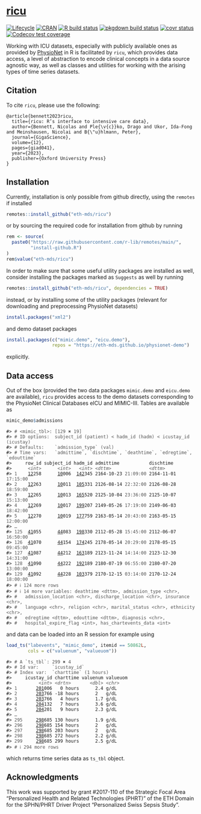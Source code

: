 <!-- README.md is generated from README.Rmd. Please edit that file -->

# [ricu](https://eth-mds.github.io/ricu/)

<!-- badges: start -->

[![Lifecycle](https://img.shields.io/badge/lifecycle-stable-brightgreen.svg)](https://lifecycle.r-lib.org/articles/stages.html#stable)
[![CRAN](https://www.r-pkg.org/badges/version/ricu)](https://cran.r-project.org/package=ricu)
[![R build
status](https://github.com/eth-mds/ricu/workflows/check/badge.svg)](https://github.com/eth-mds/ricu/actions?query=workflow%3Acheck)
[![pkgdown build
status](https://github.com/eth-mds/ricu/workflows/pkgdown/badge.svg)](https://github.com/eth-mds/ricu/actions?query=workflow%3Apkgdown)
[![covr
status](https://github.com/eth-mds/ricu/workflows/coverage/badge.svg)](https://github.com/eth-mds/ricu/actions?query=workflow%3Acoverage)
[![Codecov test
coverage](https://codecov.io/gh/eth-mds/ricu/branch/main/graph/badge.svg?token=gQisoami9F)](https://app.codecov.io/gh/eth-mds/ricu)
<!-- badges: end -->

Working with ICU datasets, especially with publicly available ones as
provided by [PhysioNet](https://physionet.org) in R is facilitated by
`ricu`, which provides data access, a level of abstraction to encode
clinical concepts in a data source agnostic way, as well as classes and
utilities for working with the arising types of time series datasets.

## Citation
To cite `ricu`, please use the following:
```
@article{bennett2023ricu,
  title={ricu: R’s interface to intensive care data},
  author={Bennett, Nicolas and Ple{\v{c}}ko, Drago and Ukor, Ida-Fong and Meinshausen, Nicolai and B{\"u}hlmann, Peter},
  journal={GigaScience},
  volume={12},
  pages={giad041},
  year={2023},
  publisher={Oxford University Press}
}
```

## Installation

Currently, installation is only possible from github directly, using the
`remotes` if installed

``` r
remotes::install_github("eth-mds/ricu")
```

or by sourcing the required code for installation from github by running

``` r
rem <- source(
  paste0("https://raw.githubusercontent.com/r-lib/remotes/main/",
         "install-github.R")
)
rem$value("eth-mds/ricu")
```

In order to make sure that some useful utility packages are installed as
well, consider installing the packages marked as `Suggests` as well by
running

``` r
remotes::install_github("eth-mds/ricu", dependencies = TRUE)
```

instead, or by installing some of the utility packages (relevant for
downloading and preprocessing PhysioNet datasets)

``` r
install.packages("xml2")
```

and demo dataset packages

``` r
install.packages(c("mimic.demo", "eicu.demo"),
                 repos = "https://eth-mds.github.io/physionet-demo")
```

explicitly.

## Data access

Out of the box (provided the two data packages `mimic.demo` and
`eicu.demo` are available), `ricu` provides access to the demo datasets
corresponding to the PhysioNet Clinical Databases eICU and MIMIC-III.
Tables are available as

``` r
mimic_demo$admissions
```

<PRE class="fansi fansi-output"><CODE>#&gt; <span style='color: #555555;'># &lt;mimic_tbl&gt;: [129 ✖ 19]</span>
#&gt; <span style='color: #555555;'># ID options:  subject_id (patient) &lt; hadm_id (hadm) &lt; icustay_id (icustay)</span>
#&gt; <span style='color: #555555;'># Defaults:    `admission_type` (val)</span>
#&gt; <span style='color: #555555;'># Time vars:   `admittime`, `dischtime`, `deathtime`, `edregtime`, `edouttime`</span>
#&gt;     row_id subject_id hadm_id admittime           dischtime
#&gt;      <span style='color: #555555; font-style: italic;'>&lt;int&gt;</span>      <span style='color: #555555; font-style: italic;'>&lt;int&gt;</span>   <span style='color: #555555; font-style: italic;'>&lt;int&gt;</span> <span style='color: #555555; font-style: italic;'>&lt;dttm&gt;</span>              <span style='color: #555555; font-style: italic;'>&lt;dttm&gt;</span>
#&gt; <span style='color: #555555;'>1  </span>  <span style='text-decoration: underline;'>12</span>258      <span style='text-decoration: underline;'>10</span>006  <span style='text-decoration: underline;'>142</span>345 2164-10-23 <span style='color: #555555;'>21:09:00</span> 2164-11-01 <span style='color: #555555;'>17:15:00</span>
#&gt; <span style='color: #555555;'>2  </span>  <span style='text-decoration: underline;'>12</span>263      <span style='text-decoration: underline;'>10</span>011  <span style='text-decoration: underline;'>105</span>331 2126-08-14 <span style='color: #555555;'>22:32:00</span> 2126-08-28 <span style='color: #555555;'>18:59:00</span>
#&gt; <span style='color: #555555;'>3  </span>  <span style='text-decoration: underline;'>12</span>265      <span style='text-decoration: underline;'>10</span>013  <span style='text-decoration: underline;'>165</span>520 2125-10-04 <span style='color: #555555;'>23:36:00</span> 2125-10-07 <span style='color: #555555;'>15:13:00</span>
#&gt; <span style='color: #555555;'>4  </span>  <span style='text-decoration: underline;'>12</span>269      <span style='text-decoration: underline;'>10</span>017  <span style='text-decoration: underline;'>199</span>207 2149-05-26 <span style='color: #555555;'>17:19:00</span> 2149-06-03 <span style='color: #555555;'>18:42:00</span>
#&gt; <span style='color: #555555;'>5  </span>  <span style='text-decoration: underline;'>12</span>270      <span style='text-decoration: underline;'>10</span>019  <span style='text-decoration: underline;'>177</span>759 2163-05-14 <span style='color: #555555;'>20:43:00</span> 2163-05-15 <span style='color: #555555;'>12:00:00</span>
#&gt; <span style='color: #555555;'>…</span>
#&gt; <span style='color: #555555;'>125</span>  <span style='text-decoration: underline;'>41</span>055      <span style='text-decoration: underline;'>44</span>083  <span style='text-decoration: underline;'>198</span>330 2112-05-28 <span style='color: #555555;'>15:45:00</span> 2112-06-07 <span style='color: #555555;'>16:50:00</span>
#&gt; <span style='color: #555555;'>126</span>  <span style='text-decoration: underline;'>41</span>070      <span style='text-decoration: underline;'>44</span>154  <span style='text-decoration: underline;'>174</span>245 2178-05-14 <span style='color: #555555;'>20:29:00</span> 2178-05-15 <span style='color: #555555;'>09:45:00</span>
#&gt; <span style='color: #555555;'>127</span>  <span style='text-decoration: underline;'>41</span>087      <span style='text-decoration: underline;'>44</span>212  <span style='text-decoration: underline;'>163</span>189 2123-11-24 <span style='color: #555555;'>14:14:00</span> 2123-12-30 <span style='color: #555555;'>14:31:00</span>
#&gt; <span style='color: #555555;'>128</span>  <span style='text-decoration: underline;'>41</span>090      <span style='text-decoration: underline;'>44</span>222  <span style='text-decoration: underline;'>192</span>189 2180-07-19 <span style='color: #555555;'>06:55:00</span> 2180-07-20 <span style='color: #555555;'>13:00:00</span>
#&gt; <span style='color: #555555;'>129</span>  <span style='text-decoration: underline;'>41</span>092      <span style='text-decoration: underline;'>44</span>228  <span style='text-decoration: underline;'>103</span>379 2170-12-15 <span style='color: #555555;'>03:14:00</span> 2170-12-24 <span style='color: #555555;'>18:00:00</span>
#&gt; <span style='color: #555555;'># ℹ 124 more rows</span>
#&gt; <span style='color: #555555;'># ℹ 14 more variables: deathtime &lt;dttm&gt;, admission_type &lt;chr&gt;,</span>
#&gt; <span style='color: #555555;'>#   admission_location &lt;chr&gt;, discharge_location &lt;chr&gt;, insurance &lt;chr&gt;,</span>
#&gt; <span style='color: #555555;'>#   language &lt;chr&gt;, religion &lt;chr&gt;, marital_status &lt;chr&gt;, ethnicity &lt;chr&gt;,</span>
#&gt; <span style='color: #555555;'>#   edregtime &lt;dttm&gt;, edouttime &lt;dttm&gt;, diagnosis &lt;chr&gt;,</span>
#&gt; <span style='color: #555555;'>#   hospital_expire_flag &lt;int&gt;, has_chartevents_data &lt;int&gt;</span>
</CODE></PRE>

and data can be loaded into an R session for example using

``` r
load_ts("labevents", "mimic_demo", itemid == 50862L,
        cols = c("valuenum", "valueuom"))
```

<PRE class="fansi fansi-output"><CODE>#&gt; <span style='color: #555555;'># A `ts_tbl`: 299 ✖ 4</span>
#&gt; <span style='color: #555555;'># Id var:     `icustay_id`</span>
#&gt; <span style='color: #555555;'># Index var:  `charttime` (1 hours)</span>
#&gt;     icustay_id charttime valuenum valueuom
#&gt;          <span style='color: #555555; font-style: italic;'>&lt;int&gt;</span> <span style='color: #555555; font-style: italic;'>&lt;drtn&gt;</span>       <span style='color: #555555; font-style: italic;'>&lt;dbl&gt;</span> <span style='color: #555555; font-style: italic;'>&lt;chr&gt;</span>
#&gt; <span style='color: #555555;'>1  </span>     <span style='text-decoration: underline;'>201</span>006   0 hours      2.4 g/dL
#&gt; <span style='color: #555555;'>2  </span>     <span style='text-decoration: underline;'>203</span>766 -18 hours      2   g/dL
#&gt; <span style='color: #555555;'>3  </span>     <span style='text-decoration: underline;'>203</span>766   4 hours      1.7 g/dL
#&gt; <span style='color: #555555;'>4  </span>     <span style='text-decoration: underline;'>204</span>132   7 hours      3.6 g/dL
#&gt; <span style='color: #555555;'>5  </span>     <span style='text-decoration: underline;'>204</span>201   9 hours      2.3 g/dL
#&gt; <span style='color: #555555;'>…</span>
#&gt; <span style='color: #555555;'>295</span>     <span style='text-decoration: underline;'>298</span>685 130 hours      1.9 g/dL
#&gt; <span style='color: #555555;'>296</span>     <span style='text-decoration: underline;'>298</span>685 154 hours      2   g/dL
#&gt; <span style='color: #555555;'>297</span>     <span style='text-decoration: underline;'>298</span>685 203 hours      2   g/dL
#&gt; <span style='color: #555555;'>298</span>     <span style='text-decoration: underline;'>298</span>685 272 hours      2.2 g/dL
#&gt; <span style='color: #555555;'>299</span>     <span style='text-decoration: underline;'>298</span>685 299 hours      2.5 g/dL
#&gt; <span style='color: #555555;'># ℹ 294 more rows</span>
</CODE></PRE>

which returns time series data as `ts_tbl` object.

## Acknowledgments

This work was supported by grant \#2017-110 of the Strategic Focal Area
“Personalized Health and Related Technologies (PHRT)” of the ETH Domain
for the SPHN/PHRT Driver Project “Personalized Swiss Sepsis Study”.
